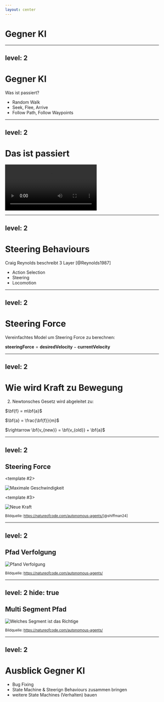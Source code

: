```yaml
---
layout: center
---
```


# Gegner KI


---
level: 2
---

# Gegner KI

Was ist passiert?

- Random Walk
- Seek, Flee, Arrive
- Follow Path, Follow Waypoints


---
level: 2
---

# Das ist passiert

<video controls class="h-[90%]">
  <source src="/img/bene/steering-behaviours.webm" type="video/webm">
  Your browser does not support the video tag.
</video>

<!-- 
- seek 
- flee
- arrive
- follow waypoints
    -> folgt nur punkten, ohne pfad dazwischen
- waypoints & path
    -> versucht zurück zum pfad 
 -->
---
level: 2
---

# Steering Behaviours

Craig Reynolds beschreibt 3 Layer [@Reynolds1987]

- Action Selection
- Steering
- Locomotion

<!--
- action selection -> state machine
- steering behaviours
- locomotion -> wie man von a nach b kommt. vgl auto vs laufen

-->
---
level: 2
---

# Steering Force

Vereinfachtes Model um Steering Force zu berechnen:

<div class="flex justify-center">
<div>

$\mathbf{steeringForce} = \mathbf{desiredVelocity} - \mathbf{currentVelocity}$
</div>
</div>

---
level: 2
---

# Wie wird Kraft zu Bewegung

2. Newtonsches Gesetz wird abgeleitet zu:

<div class="flex justify-center">
<div>

$\bf{f} = m\bf{a}$

$\bf{a} = \frac{\bf{f}}{m}$

$\rightarrow \bf{v_{new}} = \bf{v_{old}} + \bf{a}$

</div>
</div>

---
level: 2
---

## Steering Force

<v-switch>
<template #0>

![Steering Prämisse](/img/bene/05_steering_2.webp)

</template>
<template #1>

![Gewünschte Geschwindigkeit](/img/bene/05_steering_3.webp)

</template>

<template #2>

![Maximale Geschwindigkeit](/img/bene/05_steering_4.webp)

</template>


<template #3>

![Neue Kraft](/img/bene/05_steering_5.webp)

</template>
</v-switch>


<footer class="absolute bottom-0 left-0 right-0 p-2">
    <small>
        Bildquelle: <a href="https://natureofcode.com/autonomous-agents/">https://natureofcode.com/autonomous-agents/</a>[@shiffman24]
    </small>
</footer>


---
level: 2
---

## Pfad Verfolgung

![Pfand Verfolgung](/img/bene/05_steering_21.webp)

<footer class="absolute bottom-0 left-0 right-0 p-2">
    <small>
        Bildquelle: <a href="https://natureofcode.com/autonomous-agents/">https://natureofcode.com/autonomous-agents/</a>
    </small>
</footer>

<!--
- aktuelle richtung + offset
- projektion auf pfad
- segment start + projektion + offset
-->

---
level: 2
hide: true
---

## Multi Segment Pfad

![Welches Segment ist das Richtige](/img/bene/05_steering_33.webp)

<footer class="absolute bottom-0 left-0 right-0 p-2">
    <small>
        Bildquelle: <a href="https://natureofcode.com/autonomous-agents/">https://natureofcode.com/autonomous-agents/</a>
    </small>
</footer>

---
level: 2
---

# Ausblick Gegner KI

- Bug Fixing
- State Machine & Steerign Behaviours zusammen bringen
- weitere State Machines (Verhalten) bauen
